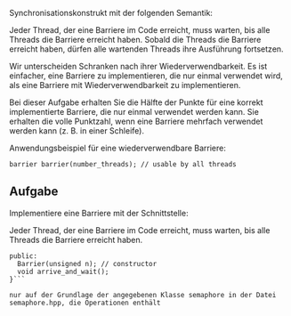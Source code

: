  Synchronisationskonstrukt mit der folgenden Semantik:

Jeder Thread, der eine Barriere im Code erreicht, muss warten, bis alle Threads die Barriere erreicht haben.
Sobald die Threads die Barriere erreicht haben, dürfen alle wartenden Threads ihre Ausführung fortsetzen.

Wir unterscheiden Schranken nach ihrer Wiederverwendbarkeit. Es ist einfacher, eine Barriere zu implementieren, die nur einmal verwendet wird, als eine Barriere mit Wiederverwendbarkeit zu implementieren.

Bei dieser Aufgabe erhalten Sie die Hälfte der Punkte für eine korrekt implementierte Barriere, die nur einmal verwendet werden kann. Sie erhalten die volle Punktzahl, wenn eine Barriere mehrfach verwendet werden kann (z. B. in einer Schleife).

Anwendungsbeispiel für eine wiederverwendbare Barriere:

```barrier barrier(number_threads); // usable by all threads```

## Aufgabe
Implementiere eine Barriere mit der Schnittstelle:

Jeder Thread, der eine Barriere im Code erreicht, muss warten, bis alle Threads die Barriere erreicht haben.

```class Barrier {
public:
  Barrier(unsigned n); // constructor
  void arrive_and_wait();
}```

nur auf der Grundlage der angegebenen Klasse semaphore in der Datei semaphore.hpp, die Operationen enthält

